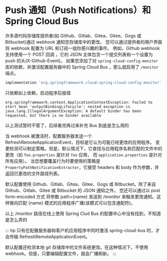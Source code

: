 # Push 通知（Push Notifications）和 Spring Cloud Bus
许多源代码存储库提供者(如 Github、Gitlab、Gitea、Gitee、Gogs 或 Bitbucket)通过 webhook 通知您存储库中的更改。
您可以通过提供者的用户界面将 webhook 配置为 URL 和订阅一组你感兴趣的事件。
例如，Github webhook 支持使用一个 POST 回调 ，它的 JSON 主体包含一个提交列表和一个设置为 push 的头(X-Github-Event)。
如果您添加了对 `spring-cloud-config-monitor` 库的依赖，并激活配置服务器中的 Spring Cloud Bus ，那么就启用了 `/monitor` 端点。

```groovy
implementation 'org.springframework.cloud:spring-cloud-config-monitor'
```

只依赖如上依赖，启动程序后报错

```
org.springframework.context.ApplicationContextException: Failed to start bean 'outputBindingLifecycle'; nested exception is java.lang.IllegalArgumentException: A default binder has been requested, but there is no binder available
```

以上测试暂时不管了，后续看完再过来补充 Bus 到底是怎么用的

当 webhook 被激活时，配置服务器发送一个 RefreshRemoteApplicationEvent，目标是它认为可能已经更改的应用程序。
变更检测可以制定策略。但是，默认情况下，它查找与应用程序名称匹配的文件中的更改（如 `foo.properties` 是针对 `foo` 应用，
而 `application.properties` 是针对所有应用）。
当您想要覆盖行为时要使用的策略是 `PropertyPathNotificationExtractor`，它接受 headers 和 body 作为参数，并返回已更改的文件路径列表。

默认配置使用 Github、Gitlab、Gitea、Gitee、Gogs 或 Bitbucket。除了来自 Github、Gitlab、Gitee 或 Bitbucket 的 JSON 通知之外，
您还可以通过以 post form-encoded 方式 将参数 path={name} 发送到 /monitor 来触发更改通知。这样做向匹配 {name} 模式的应用程序广播(该模式可以包含通配符)。

以上 /monitor 路径在线上使用 Spring Clud Bus 的配置中心中没有找到，不知道是怎么弄的


::: tip
只有在配置服务器和客户机应用程序中同时激活 spring-cloud-bus 时，才会传输 RefreshRemoteApplicationEvent。

默认配置还检测本地 git 存储库中的文件系统更改。在这种情况下，不使用 webhook。但是，只要编辑配置文件，就会广播刷新。
:::
